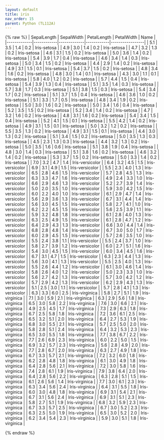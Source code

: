 ```yaml
---
layout: default
title: iris
nav_order: 15
parent: Python (TL112A)
---
```

{% raw %}
| SepalLength | SepalWidth | PetalLength | PetalWidth | Name            |
|-------------|------------|-------------|------------|-----------------|
| 5.1         | 3.5        | 1.4         | 0.2        | Iris-setosa     |
| 4.9         | 3.0        | 1.4         | 0.2        | Iris-setosa     |
| 4.7         | 3.2        | 1.3         | 0.2        | Iris-setosa     |
| 4.6         | 3.1        | 1.5         | 0.2        | Iris-setosa     |
| 5.0         | 3.6        | 1.4         | 0.2        | Iris-setosa     |
| 5.4         | 3.9        | 1.7         | 0.4        | Iris-setosa     |
| 4.6         | 3.4        | 1.4         | 0.3        | Iris-setosa     |
| 5.0         | 3.4        | 1.5         | 0.2        | Iris-setosa     |
| 4.4         | 2.9        | 1.4         | 0.2        | Iris-setosa     |
| 4.9         | 3.1        | 1.5         | 0.1        | Iris-setosa     |
| 5.4         | 3.7        | 1.5         | 0.2        | Iris-setosa     |
| 4.8         | 3.4        | 1.6         | 0.2        | Iris-setosa     |
| 4.8         | 3.0        | 1.4         | 0.1        | Iris-setosa     |
| 4.3         | 3.0        | 1.1         | 0.1        | Iris-setosa     |
| 5.8         | 4.0        | 1.2         | 0.2        | Iris-setosa     |
| 5.7         | 4.4        | 1.5         | 0.4        | Iris-setosa     |
| 5.4         | 3.9        | 1.3         | 0.4        | Iris-setosa     |
| 5.1         | 3.5        | 1.4         | 0.3        | Iris-setosa     |
| 5.7         | 3.8        | 1.7         | 0.3        | Iris-setosa     |
| 5.1         | 3.8        | 1.5         | 0.3        | Iris-setosa     |
| 5.4         | 3.4        | 1.7         | 0.2        | Iris-setosa     |
| 5.1         | 3.7        | 1.5         | 0.4        | Iris-setosa     |
| 4.6         | 3.6        | 1.0         | 0.2        | Iris-setosa     |
| 5.1         | 3.3        | 1.7         | 0.5        | Iris-setosa     |
| 4.8         | 3.4        | 1.9         | 0.2        | Iris-setosa     |
| 5.0         | 3.0        | 1.6         | 0.2        | Iris-setosa     |
| 5.0         | 3.4        | 1.6         | 0.4        | Iris-setosa     |
| 5.2         | 3.5        | 1.5         | 0.2        | Iris-setosa     |
| 5.2         | 3.4        | 1.4         | 0.2        | Iris-setosa     |
| 4.7         | 3.2        | 1.6         | 0.2        | Iris-setosa     |
| 4.8         | 3.1        | 1.6         | 0.2        | Iris-setosa     |
| 5.4         | 3.4        | 1.5         | 0.4        | Iris-setosa     |
| 5.2         | 4.1        | 1.5         | 0.1        | Iris-setosa     |
| 5.5         | 4.2        | 1.4         | 0.2        | Iris-setosa     |
| 4.9         | 3.1        | 1.5         | 0.1        | Iris-setosa     |
| 5.0         | 3.2        | 1.2         | 0.2        | Iris-setosa     |
| 5.5         | 3.5        | 1.3         | 0.2        | Iris-setosa     |
| 4.9         | 3.1        | 1.5         | 0.1        | Iris-setosa     |
| 4.4         | 3.0        | 1.3         | 0.2        | Iris-setosa     |
| 5.1         | 3.4        | 1.5         | 0.2        | Iris-setosa     |
| 5.0         | 3.5        | 1.3         | 0.3        | Iris-setosa     |
| 4.5         | 2.3        | 1.3         | 0.3        | Iris-setosa     |
| 4.4         | 3.2        | 1.3         | 0.2        | Iris-setosa     |
| 5.0         | 3.5        | 1.6         | 0.6        | Iris-setosa     |
| 5.1         | 3.8        | 1.9         | 0.4        | Iris-setosa     |
| 4.8         | 3.0        | 1.4         | 0.3        | Iris-setosa     |
| 5.1         | 3.8        | 1.6         | 0.2        | Iris-setosa     |
| 4.6         | 3.2        | 1.4         | 0.2        | Iris-setosa     |
| 5.3         | 3.7        | 1.5         | 0.2        | Iris-setosa     |
| 5.0         | 3.3        | 1.4         | 0.2        | Iris-setosa     |
| 7.0         | 3.2        | 4.7         | 1.4        | Iris-versicolor |
| 6.4         | 3.2        | 4.5         | 1.5        | Iris-versicolor |
| 6.9         | 3.1        | 4.9         | 1.5        | Iris-versicolor |
| 5.5         | 2.3        | 4.0         | 1.3        | Iris-versicolor |
| 6.5         | 2.8        | 4.6         | 1.5        | Iris-versicolor |
| 5.7         | 2.8        | 4.5         | 1.3        | Iris-versicolor |
| 6.3         | 3.3        | 4.7         | 1.6        | Iris-versicolor |
| 4.9         | 2.4        | 3.3         | 1.0        | Iris-versicolor |
| 6.6         | 2.9        | 4.6         | 1.3        | Iris-versicolor |
| 5.2         | 2.7        | 3.9         | 1.4        | Iris-versicolor |
| 5.0         | 2.0        | 3.5         | 1.0        | Iris-versicolor |
| 5.9         | 3.0        | 4.2         | 1.5        | Iris-versicolor |
| 6.0         | 2.2        | 4.0         | 1.0        | Iris-versicolor |
| 6.1         | 2.9        | 4.7         | 1.4        | Iris-versicolor |
| 5.6         | 2.9        | 3.6         | 1.3        | Iris-versicolor |
| 6.7         | 3.1        | 4.4         | 1.4        | Iris-versicolor |
| 5.6         | 3.0        | 4.5         | 1.5        | Iris-versicolor |
| 5.8         | 2.7        | 4.1         | 1.0        | Iris-versicolor |
| 6.2         | 2.2        | 4.5         | 1.5        | Iris-versicolor |
| 5.6         | 2.5        | 3.9         | 1.1        | Iris-versicolor |
| 5.9         | 3.2        | 4.8         | 1.8        | Iris-versicolor |
| 6.1         | 2.8        | 4.0         | 1.3        | Iris-versicolor |
| 6.3         | 2.5        | 4.9         | 1.5        | Iris-versicolor |
| 6.1         | 2.8        | 4.7         | 1.2        | Iris-versicolor |
| 6.4         | 2.9        | 4.3         | 1.3        | Iris-versicolor |
| 6.6         | 3.0        | 4.4         | 1.4        | Iris-versicolor |
| 6.8         | 2.8        | 4.8         | 1.4        | Iris-versicolor |
| 6.7         | 3.0        | 5.0         | 1.7        | Iris-versicolor |
| 6.0         | 2.9        | 4.5         | 1.5        | Iris-versicolor |
| 5.7         | 2.6        | 3.5         | 1.0        | Iris-versicolor |
| 5.5         | 2.4        | 3.8         | 1.1        | Iris-versicolor |
| 5.5         | 2.4        | 3.7         | 1.0        | Iris-versicolor |
| 5.8         | 2.7        | 3.9         | 1.2        | Iris-versicolor |
| 6.0         | 2.7        | 5.1         | 1.6        | Iris-versicolor |
| 5.4         | 3.0        | 4.5         | 1.5        | Iris-versicolor |
| 6.0         | 3.4        | 4.5         | 1.6        | Iris-versicolor |
| 6.7         | 3.1        | 4.7         | 1.5        | Iris-versicolor |
| 6.3         | 2.3        | 4.4         | 1.3        | Iris-versicolor |
| 5.6         | 3.0        | 4.1         | 1.3        | Iris-versicolor |
| 5.5         | 2.5        | 4.0         | 1.3        | Iris-versicolor |
| 5.5         | 2.6        | 4.4         | 1.2        | Iris-versicolor |
| 6.1         | 3.0        | 4.6         | 1.4        | Iris-versicolor |
| 5.8         | 2.6        | 4.0         | 1.2        | Iris-versicolor |
| 5.0         | 2.3        | 3.3         | 1.0        | Iris-versicolor |
| 5.6         | 2.7        | 4.2         | 1.3        | Iris-versicolor |
| 5.7         | 3.0        | 4.2         | 1.2        | Iris-versicolor |
| 5.7         | 2.9        | 4.2         | 1.3        | Iris-versicolor |
| 6.2         | 2.9        | 4.3         | 1.3        | Iris-versicolor |
| 5.1         | 2.5        | 3.0         | 1.1        | Iris-versicolor |
| 5.7         | 2.8        | 4.1         | 1.3        | Iris-versicolor |
| 6.3         | 3.3        | 6.0         | 2.5        | Iris-virginica  |
| 5.8         | 2.7        | 5.1         | 1.9        | Iris-virginica  |
| 7.1         | 3.0        | 5.9         | 2.1        | Iris-virginica  |
| 6.3         | 2.9        | 5.6         | 1.8        | Iris-virginica  |
| 6.5         | 3.0        | 5.8         | 2.2        | Iris-virginica  |
| 7.6         | 3.0        | 6.6         | 2.1        | Iris-virginica  |
| 4.9         | 2.5        | 4.5         | 1.7        | Iris-virginica  |
| 7.3         | 2.9        | 6.3         | 1.8        | Iris-virginica  |
| 6.7         | 2.5        | 5.8         | 1.8        | Iris-virginica  |
| 7.2         | 3.6        | 6.1         | 2.5        | Iris-virginica  |
| 6.5         | 3.2        | 5.1         | 2.0        | Iris-virginica  |
| 6.4         | 2.7        | 5.3         | 1.9        | Iris-virginica  |
| 6.8         | 3.0        | 5.5         | 2.1        | Iris-virginica  |
| 5.7         | 2.5        | 5.0         | 2.0        | Iris-virginica  |
| 5.8         | 2.8        | 5.1         | 2.4        | Iris-virginica  |
| 6.4         | 3.2        | 5.3         | 2.3        | Iris-virginica  |
| 6.5         | 3.0        | 5.5         | 1.8        | Iris-virginica  |
| 7.7         | 3.8        | 6.7         | 2.2        | Iris-virginica  |
| 7.7         | 2.6        | 6.9         | 2.3        | Iris-virginica  |
| 6.0         | 2.2        | 5.0         | 1.5        | Iris-virginica  |
| 6.9         | 3.2        | 5.7         | 2.3        | Iris-virginica  |
| 5.6         | 2.8        | 4.9         | 2.0        | Iris-virginica  |
| 7.7         | 2.8        | 6.7         | 2.0        | Iris-virginica  |
| 6.3         | 2.7        | 4.9         | 1.8        | Iris-virginica  |
| 6.7         | 3.3        | 5.7         | 2.1        | Iris-virginica  |
| 7.2         | 3.2        | 6.0         | 1.8        | Iris-virginica  |
| 6.2         | 2.8        | 4.8         | 1.8        | Iris-virginica  |
| 6.1         | 3.0        | 4.9         | 1.8        | Iris-virginica  |
| 6.4         | 2.8        | 5.6         | 2.1        | Iris-virginica  |
| 7.2         | 3.0        | 5.8         | 1.6        | Iris-virginica  |
| 7.4         | 2.8        | 6.1         | 1.9        | Iris-virginica  |
| 7.9         | 3.8        | 6.4         | 2.0        | Iris-virginica  |
| 6.4         | 2.8        | 5.6         | 2.2        | Iris-virginica  |
| 6.3         | 2.8        | 5.1         | 1.5        | Iris-virginica  |
| 6.1         | 2.6        | 5.6         | 1.4        | Iris-virginica  |
| 7.7         | 3.0        | 6.1         | 2.3        | Iris-virginica  |
| 6.3         | 3.4        | 5.6         | 2.4        | Iris-virginica  |
| 6.4         | 3.1        | 5.5         | 1.8        | Iris-virginica  |
| 6.0         | 3.0        | 4.8         | 1.8        | Iris-virginica  |
| 6.9         | 3.1        | 5.4         | 2.1        | Iris-virginica  |
| 6.7         | 3.1        | 5.6         | 2.4        | Iris-virginica  |
| 6.9         | 3.1        | 5.1         | 2.3        | Iris-virginica  |
| 5.8         | 2.7        | 5.1         | 1.9        | Iris-virginica  |
| 6.8         | 3.2        | 5.9         | 2.3        | Iris-virginica  |
| 6.7         | 3.3        | 5.7         | 2.5        | Iris-virginica  |
| 6.7         | 3.0        | 5.2         | 2.3        | Iris-virginica  |
| 6.3         | 2.5        | 5.0         | 1.9        | Iris-virginica  |
| 6.5         | 3.0        | 5.2         | 2.0        | Iris-virginica  |
| 6.2         | 3.4        | 5.4         | 2.3        | Iris-virginica  |
| 5.9         | 3.0        | 5.1         | 1.8        | Iris-virginica  |

{% endraw %}